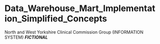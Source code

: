 # Data_Warehouse_Mart_Implementation_Simplified_Concepts
North and West Yorkshire Clinical Commission Group (INFORMATION SYSTEM) ***FICTIONAL***
